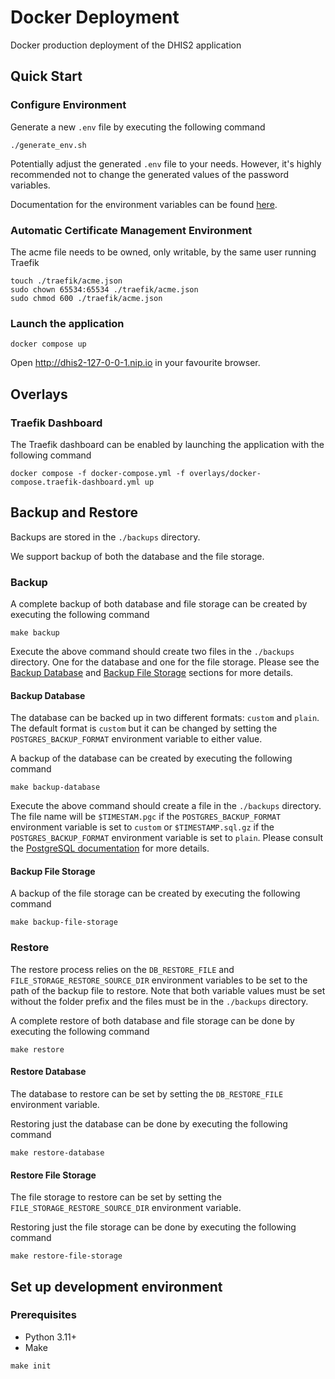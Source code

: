 # Docker Deployment

Docker production deployment of the DHIS2 application

## Quick Start

### Configure Environment

Generate a new `.env` file by executing the following command

```shell
./generate_env.sh
```

Potentially adjust the generated `.env` file to your needs. However, it's highly recommended not to change the generated values of the password variables.

Documentation for the environment variables can be found [here](docs/environment-variables.md).

### Automatic Certificate Management Environment

The acme file needs to be owned, only writable, by the same user running Traefik

```shell
touch ./traefik/acme.json
sudo chown 65534:65534 ./traefik/acme.json
sudo chmod 600 ./traefik/acme.json
```

### Launch the application

```shell
docker compose up
```

Open http://dhis2-127-0-0-1.nip.io in your favourite browser.

## Overlays

### Traefik Dashboard

The Traefik dashboard can be enabled by launching the application with the following command

```shell
docker compose -f docker-compose.yml -f overlays/docker-compose.traefik-dashboard.yml up
```

## Backup and Restore

Backups are stored in the `./backups` directory.

We support backup of both the database and the file storage.

### Backup

A complete backup of both database and file storage can be created by executing the following command

```shell
make backup
```

Execute the above command should create two files in the `./backups` directory. One for the database and one for the file storage. Please see the [Backup Database](#backup-database) and [Backup File Storage](#backup-file-storage) sections for more details.

#### Backup Database

The database can be backed up in two different formats: `custom` and `plain`. The default format is `custom` but it can be changed by setting the `POSTGRES_BACKUP_FORMAT` environment variable to either value.

A backup of the database can be created by executing the following command

```shell
make backup-database
```

Execute the above command should create a file in the `./backups` directory. The file name will be `$TIMESTAM.pgc` if the `POSTGRES_BACKUP_FORMAT` environment variable is set to `custom` or `$TIMESTAMP.sql.gz` if the `POSTGRES_BACKUP_FORMAT` environment variable is set to `plain`. Please consult the [PostgreSQL documentation](https://www.postgresql.org/docs/current/app-pgdump.html) for more details.

#### Backup File Storage

A backup of the file storage can be created by executing the following command

```shell
make backup-file-storage
```

### Restore

The restore process relies on the `DB_RESTORE_FILE` and `FILE_STORAGE_RESTORE_SOURCE_DIR` environment variables to be set to the path of the backup file to restore. Note that both variable values must be set without the folder prefix and the files must be in the `./backups` directory.

A complete restore of both database and file storage can be done by executing the following command

```shell
make restore
```

#### Restore Database

The database to restore can be set by setting the `DB_RESTORE_FILE` environment variable.

Restoring just the database can be done by executing the following command

```shell
make restore-database
```

#### Restore File Storage

The file storage to restore can be set by setting the `FILE_STORAGE_RESTORE_SOURCE_DIR` environment variable.

Restoring just the file storage can be done by executing the following command

```shell
make restore-file-storage
```

## Set up development environment

### Prerequisites

- Python 3.11+
- Make

```shell
make init
```
